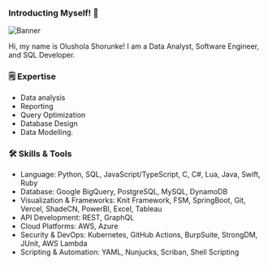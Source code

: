 ### Introducting Myself! 👋

![Banner](https://github.com/user-attachments/assets/10ef422b-b07b-4aef-bead-20e462a0bf6c)

Hi, my name is Olushola Shorunke! I am a Data Analyst, Software Engineer, and SQL Developer.

### 🗒️ Expertise
- Data analysis
- Reporting
- Query Optimization
- Database Design
- Data Modelling.

### 🛠️ Skills & Tools
- Language: Python, SQL, JavaScript/TypeScript, C, C#, Lua, Java, Swift, Ruby
- Database: Google BigQuery, PostgreSQL, MySQL, DynamoDB
- Visualization & Frameworks: Knit Framework, FSM, SpringBoot, Git, Vercel, ShadeCN, PowerBI, Excel, Tableau
- API Development: REST, GraphQL
- Cloud Platforms: AWS, Azure
- Security & DevOps: Kubernetes, GitHub Actions, BurpSuite, StrongDM, JUnit, AWS Lambda
- Scripting & Automation: YAML, Nunjucks, Scriban, Shell Scripting

<!--
**oshorunke1/oshorunke1** is a ✨ _special_ ✨ repository because its `README.md` (this file) appears on your GitHub profile.

Here are some ideas to get you started:

- 🔭 I’m currently working on ...
- 🌱 I’m currently learning ...
- 👯 I’m looking to collaborate on ...

- 🤔 I’m looking for help with ...
- 💬 Ask me about ...
- 📫 How to reach me: ...
- 😄 Pronouns: ...
- ⚡ Fun fact: ...
-->
